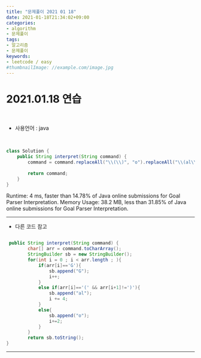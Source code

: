 ```yaml
---
title: "문제풀이 2021 01 18"
date: 2021-01-18T21:34:02+09:00
categories:
- algorithm
- 문제풀이
tags:
- 알고리즘
- 문제풀이
keywords:
- leetcode / easy
#thumbnailImage: //example.com/image.jpg
---
```


<!--more-->
# 2021.01.18 연습

&nbsp;

- 사용언어 : java

&nbsp;


```java
class Solution {
    public String interpret(String command) {
        command = command.replaceAll("\\(\\)", "o").replaceAll("\\(al\\)", "al");
        
        return command;
    }
}
```

Runtime: 4 ms, faster than 14.78% of Java online submissions for Goal Parser Interpretation.
Memory Usage: 38.2 MB, less than 31.85% of Java online submissions for Goal Parser Interpretation.

-----

- 다른 코드 참고

```java

 public String interpret(String command) {
        char[] arr = command.toCharArray();
        StringBuilder sb = new StringBuilder();
        for(int i = 0 ; i < arr.length ; ){
            if(arr[i]=='G'){
                sb.append("G");
                i++;
            }
            else if(arr[i]=='(' && arr[i+1]!=')'){        
                sb.append("al");
                i += 4;
            }
            else{
                sb.append("o");
                i+=2;
            } 
        }
        return sb.toString();
}

```


-----